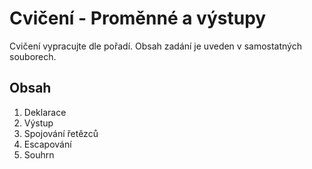 # Cvičení - Proměnné a výstupy

Cvičení vypracujte dle pořadí. Obsah zadání je uveden v samostatných souborech.

## Obsah
1. Deklarace
2. Výstup
3. Spojování řetězců
4. Escapování
5. Souhrn
